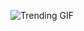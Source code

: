![Trending GIF](https://media2.giphy.com/media/v1.Y2lkPThiYjIxNzcyYzBuNzFremV6a2wwd2dmNDlqdWlpeGx3bmVsZXY4bGZmcW1xeGhjNSZlcD12MV9naWZzX3NlYXJjaCZjdD1n/GfLyPobJEnWDBJOhye/giphy.gif)
